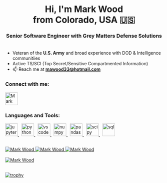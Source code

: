 <!DOCTYPE html>


<!---
This README.md file is my GitHub profile
-->


<!--- Title and metadata -->
<html>
<head>
    <meta charset="UTF-8">
    <meta name="description" content="GitHub Profile README.MD">
    <meta name="keywords" content="GitHub, Profile, Bio, Snapshot, Summary, Readme">
    <meta name="author" content="Mark Wood">
    <meta name="viewport" content="width=device-width, initial-scale=1.0">
    <h1 align="center">
        Hi, I'm Mark Wood <br> from Colorado, USA 🇺🇸
    </h1>
</head>


<!--- Subtitle -->
<head>
    <h3 align="center">
        Senior Software Engineer with Grey Matters Defense Solutions
    <br><br>
    </h3>
    
</head>


<!--- Snapshot of Events -->
- Veteran of the **U.S. Army** and broad experience with DOD & Intelligence communitiies
- Active TS/SCI (Top Secret/Sensitive Compartmented Information)
- 📫 Reach me at **mawood33@hotmail.com**


<!--- Social Networks - Connect with me -->
<head>
    <h3 align="left">Connect with me:</h3>
</head>

<body>
    <p align="left">
        <a href="https://www.linkedin.com/in/mawood33" target="blank">
        <img align="center" src="https://github.com/mawood33/tech-skill-icons/blob/main/linkedin-icon.png" alt="Mark Wood" height="40" width="40"/>
        </a>
    </p>
</body>


<!--- Technical Skills - Languages and Tools -->
<head>
    <h3 align="left">Languages and Tools:</h3>
</head>

<body>
    <p align="left">
        <a href="https://github.com/mawood33" target="_blank">
        <img src="https://github.com/mawood33/tech-skill-icons/blob/main/jupyternotebook-icon.png" alt="jupyternotebook" width="40" height="40"/>
        </a>
        &nbsp;
        <a href="https://github.com/mawood33" target="_blank">
        <img src="https://github.com/mawood33/tech-skill-icons/blob/main/python-icon.png" alt="python" width="40" height="40"/>
        </a>
        &nbsp;
        <a href="https://github.com/mawood33" target="_blank">
        <img src="https://github.com/mawood33/tech-skill-icons/blob/main/vscode-icon.png" alt="vscode" width="40" height="40"/>
        </a>
        &nbsp;
        <a href="https://github.com/mawood33" target="_blank">
        <img src="https://github.com/mawood33/tech-skill-icons/blob/main/numpy-icon.png" alt="numpy" width="40" height="40"/>
        </a>
        &nbsp;
        <a href="https://github.com/mawood33" target="_blank">
        <img src="https://github.com/mawood33/tech-skill-icons/blob/main/pandas-icon.png" alt="pandas" width="40" height="40"/>
        </a>
        &nbsp;
        <a href="https://github.com/mawood33" target="_blank">
        <img src="https://github.com/mawood33/tech-skill-icons/blob/main/scipy-icon.png" alt="scipy" width="40" height="40"/>
        </a>
        &nbsp;
        <a href="https://github.com/mawood33" target="_blank">
        <img src="https://github.com/mawood33/tech-skill-icons/blob/main/sql-icon.png" alt="sql" width="40" height="40"/>
        </a>
    </p>
    <br>
</body>


<!--- GitHub Stats Streak Languages -->
<body>
    <div>
        <a href="https://github.com/mawood33" target="_blank">    
        <img src="https://github-readme-stats-git-masterrstaa-rickstaa.vercel.app/api?username=mawood33" alt="Mark Wood"/>
        </a>
        <a href="https://github.com/mawood33" target ="_blank">
        <img src="https://github-readme-streak-stats.herokuapp.com/?user=mawood33" alt="Mark Wood"/>
        </a>
        <a href="https://github.com/mawood33" target ="_blank">
        <img src="https://github-readme-stats-git-masterrstaa-rickstaa.vercel.app/api/top-langs/?username=mawood33&layout=compact" alt="Mark Wood" data-canonical-src="https://github-readme-stats-git-masterrstaa-rickstaa.vercel.app/api/top-langs/?username=mawood33" style="max-width: 100%;">
        </a>
    </div>
    <br>
</body>


<!--- GitHub Repositories -->
<body>
    <div>
        <a href="https://github.com/mawood33/CLI-Command-Line-Interface-Personalization" target ="_blank">
        <img src="https://github-readme-stats-git-masterrstaa-rickstaa.vercel.app/api/pin/?username=mawood33&repo=CLI-Command-Line-Interface-Personalization" alt="Mark Wood"/>
        </a>
        <!--- Additional Repositories
        <a href="https://github.com/mawood33" target ="_blank">
        <img src="https://github-readme-stats-git-masterrstaa-rickstaa.vercel.app/api/pin/?username=mawood33&repo=mawood33" alt="Mark Wood"/>
        </a>
        --->
    </div>
    <br>
</body>


<!--- GitHub Trophies -->
[![trophy](https://github-profile-trophy.vercel.app/?username=mawood33)](https://github.com/mawood33/github-profile-trophy)

</html>

